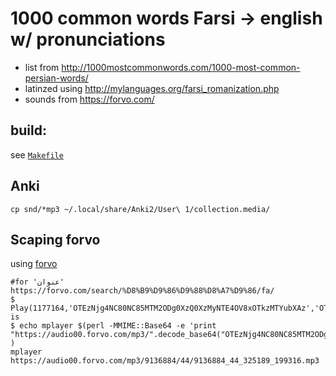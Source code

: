 # 1000 common words Farsi -> english w/ pronunciations
  * list from http://1000mostcommonwords.com/1000-most-common-persian-words/
  * latinzed using http://mylanguages.org/farsi_romanization.php
  * sounds from https://forvo.com/
## build:
 see [`Makefile`](./Makefile)

## Anki

```
cp snd/*mp3 ~/.local/share/Anki2/User\ 1/collection.media/
```
## Scaping forvo
using [forvo](forvo.com)
```
#for 'عنوان'
https://forvo.com/search/%D8%B9%D9%86%D9%88%D8%A7%D9%86/fa/
$ Play(1177164,'OTEzNjg4NC80NC85MTM2ODg0XzQ0XzMyNTE4OV8xOTkzMTYubXAz','OTEzNjg4NC80NC85MTM2ODg0XzQ0XzMyNTE4OV8xOTkzMTYub2dn',false,'ai82L2o2XzkxMzY4ODRfNDRfMzI1MTg5XzE5OTMxNi5tcDM=','ai82L2o2XzkxMzY4ODRfNDRfMzI1MTg5XzE5OTMxNi5vZ2c=','h')
is 
$ echo mplayer $(perl -MMIME::Base64 -e 'print "https://audio00.forvo.com/mp3/".decode_base64("OTEzNjg4NC80NC85MTM2ODg0XzQ0XzMyNTE4OV8xOTkzMTYubXAz")' )
mplayer https://audio00.forvo.com/mp3/9136884/44/9136884_44_325189_199316.mp3

```
